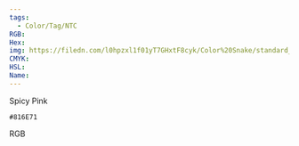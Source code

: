 ```yaml
---
tags:
  - Color/Tag/NTC
RGB:
Hex:
img: https://filedn.com/l0hpzxl1f01yT7GHxtF8cyk/Color%20Snake/standard_csv_to_svg//816E71.svg
CMYK:
HSL:
Name:
---
```

Spicy Pink
```palette
#816E71
```
RGB
